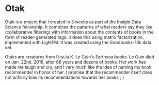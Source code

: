 # Otak

Otak is a project that I created in 3 weeks as part of the Insight Data Science fellowship. It combines the patterns of what readers say they like (collaborative filtering) with information about the contents of books in the form of reader-generated tags. It does this using matrix factorization, implemented with LightFM. It was created using the Goodbooks-10k data set.

Otaks are creatures from Ursula K. Le Guin's Earthsea books. Le Guin died on Jan. 22nd, 2018, after 88 years and dozens of books. Her work has made me laugh and cry, and I very much like the idea of naming my book recommender in honor of her. I promise that the recommender itself does not unfairly bias its recommendations towards her books ; )
